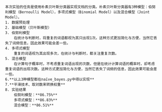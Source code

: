     本次实验的任务是使用朴素贝叶斯分类器实现文档的分类。朴素贝叶斯分类器有3种模型：伯努利模型（Bernoulli Model），多项式模型（Binomial Model）以及混合模型（Joint Model）。
    1. 数据预处理
    2. 基础模型（贝叶斯模型）
    3. 伯努利模型
        在统计与判断时，将重复的词语都视为其只出现1次。这种方式更加简化与方便，当然它丢失了词频信息，因此效果可能会差一些。
    4. 多项式模型
        重复的词语视为其出现多次，在统计与判断时，都关注重复次数。
    5. 混合模型
        在计算句子概率时，不考虑重复词语出现的次数，但是在统计计算词语的概率时，却考虑重复词语的出现次数。这种方式更加简化与方便，当然它丢失了词频的信息，因此效果可能会差一些。
    6.**以上3种模型都在naïve_bayes.py中得以实现**
    7.**平滑技术、取对数来转换权重**
    8. 实验结果
        伯努利模型：**86.75%**
        多项式模型：**86.83%**
        混合模型：**86.51%**
